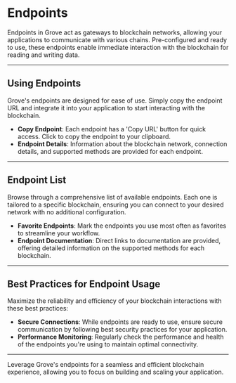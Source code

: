 # Endpoints

Endpoints in Grove act as gateways to blockchain networks, allowing your applications to communicate with various chains. Pre-configured and ready to use, these endpoints enable immediate interaction with the blockchain for reading and writing data.

---

## Using Endpoints

Grove's endpoints are designed for ease of use. Simply copy the endpoint URL and integrate it into your application to start interacting with the blockchain.

- **Copy Endpoint**: Each endpoint has a 'Copy URL' button for quick access. Click to copy the endpoint to your clipboard.
- **Endpoint Details**: Information about the blockchain network, connection details, and supported methods are provided for each endpoint.

---

## Endpoint List

Browse through a comprehensive list of available endpoints. Each one is tailored to a specific blockchain, ensuring you can connect to your desired network with no additional configuration.

- **Favorite Endpoints**: Mark the endpoints you use most often as favorites to streamline your workflow.
- **Endpoint Documentation**: Direct links to documentation are provided, offering detailed information on the supported methods for each blockchain.

---

## Best Practices for Endpoint Usage

Maximize the reliability and efficiency of your blockchain interactions with these best practices:

- **Secure Connections**: While endpoints are ready to use, ensure secure communication by following best security practices for your application.
- **Performance Monitoring**: Regularly check the performance and health of the endpoints you're using to maintain optimal connectivity.

---

Leverage Grove's endpoints for a seamless and efficient blockchain experience, allowing you to focus on building and scaling your application.
